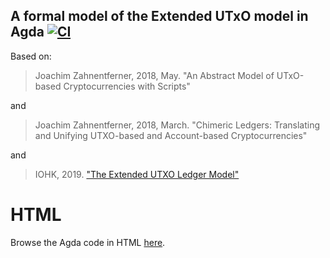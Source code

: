 ## A formal model of the Extended UTxO model in Agda [![CI](https://github.com/omelkonian/formal-utxo/workflows/CI/badge.svg)](https://github.com/omelkonian/formal-utxo/actions)

Based on:
> Joachim Zahnentferner, 2018, May.
> "An Abstract Model of UTxO-based Cryptocurrencies with Scripts"

and
> Joachim Zahnentferner, 2018, March.
> "Chimeric Ledgers: Translating and Unifying UTXO-based and Account-based Cryptocurrencies"

and
> IOHK, 2019.
> ["The Extended UTXO Ledger Model"](https://hydra.iohk.io/job/Cardano/plutus/docs.extended-utxo-spec.x86_64-linux/latest/download-by-type/doc-pdf/extended-utxo-specification)

# HTML
Browse the Agda code in HTML [here](http://omelkonian.github.io/formal-utxo).
